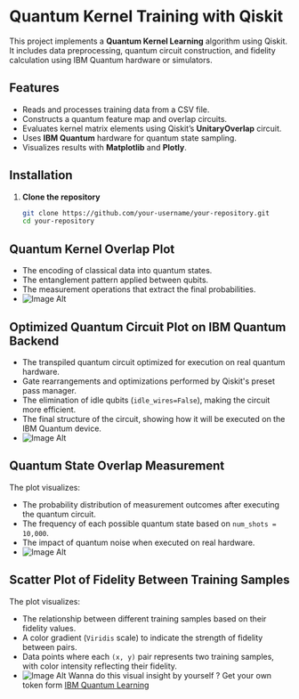 # Quantum Kernel Training with Qiskit

This project implements a **Quantum Kernel Learning** algorithm using Qiskit. It includes data preprocessing, quantum circuit construction, and fidelity calculation using IBM Quantum hardware or simulators.

## **Features**
- Reads and processes training data from a CSV file.
- Constructs a quantum feature map and overlap circuits.
- Evaluates kernel matrix elements using Qiskit’s **UnitaryOverlap** circuit.
- Uses **IBM Quantum** hardware for quantum state sampling.
- Visualizes results with **Matplotlib** and **Plotly**.

## **Installation**
1. **Clone the repository**
   ```bash
   git clone https://github.com/your-username/your-repository.git
   cd your-repository
## Quantum Kernel Overlap Plot
- The encoding of classical data into quantum states.
- The entanglement pattern applied between qubits.
- The measurement operations that extract the final probabilities.
- ![Image Alt](https://github.com/Tayyab5733/Quantum-Kernel-Training/blob/f422e2f52a5ff9531edd93170d5dd8beca1d0541/first.png)
## Optimized Quantum Circuit Plot on IBM Quantum Backend
- The transpiled quantum circuit optimized for execution on real quantum hardware.
- Gate rearrangements and optimizations performed by Qiskit's preset pass manager.
- The elimination of idle qubits (`idle_wires=False`), making the circuit more efficient.
- The final structure of the circuit, showing how it will be executed on the IBM Quantum device.
- ![Image Alt](https://github.com/Tayyab5733/Quantum-Kernel-Training/blob/5b45f2aef148fcaebe8605f572de45af1a1c9c13/second.png)
## Quantum State Overlap Measurement
The plot visualizes:
- The probability distribution of measurement outcomes after executing the quantum circuit.
- The frequency of each possible quantum state based on `num_shots = 10,000`.
- The impact of quantum noise when executed on real hardware.
- ![Image Alt](https://github.com/Tayyab5733/Quantum-Kernel-Training/blob/5b45f2aef148fcaebe8605f572de45af1a1c9c13/third.png)
## Scatter Plot of Fidelity Between Training Samples
The plot visualizes:
- The relationship between different training samples based on their fidelity values.
- A color gradient (`Viridis` scale) to indicate the strength of fidelity between pairs.
- Data points where each `(x, y)` pair represents two training samples, with color intensity reflecting their fidelity.
- ![Image Alt](https://github.com/Tayyab5733/Quantum-Kernel-Training/blob/5b45f2aef148fcaebe8605f572de45af1a1c9c13/fourth.png)
Wanna do this visual insight by yourself ? Get your own token form [IBM Quantum Learning](https://learning.quantum.ibm.com/)
